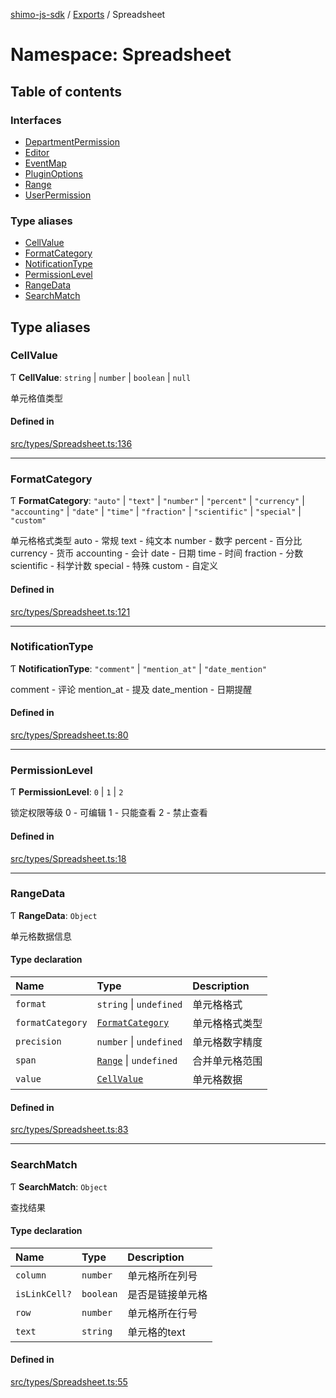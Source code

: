 [shimo-js-sdk](/README.md) / [Exports](/modules.md) / Spreadsheet

# Namespace: Spreadsheet

## Table of contents

### Interfaces

- [DepartmentPermission](/interfaces/Spreadsheet.DepartmentPermission.md)
- [Editor](/interfaces/Spreadsheet.Editor.md)
- [EventMap](/interfaces/Spreadsheet.EventMap.md)
- [PluginOptions](/interfaces/Spreadsheet.PluginOptions.md)
- [Range](/interfaces/Spreadsheet.Range.md)
- [UserPermission](/interfaces/Spreadsheet.UserPermission.md)

### Type aliases

- [CellValue](/modules/Spreadsheet.md#cellvalue)
- [FormatCategory](/modules/Spreadsheet.md#formatcategory)
- [NotificationType](/modules/Spreadsheet.md#notificationtype)
- [PermissionLevel](/modules/Spreadsheet.md#permissionlevel)
- [RangeData](/modules/Spreadsheet.md#rangedata)
- [SearchMatch](/modules/Spreadsheet.md#searchmatch)

## Type aliases

### CellValue

Ƭ **CellValue**: `string` \| `number` \| `boolean` \| ``null``

单元格值类型

#### Defined in

[src/types/Spreadsheet.ts:136](https://github.com/byte9527/shimo-js-sdk/blob/2387f1f/src/types/Spreadsheet.ts#L136)

___

### FormatCategory

Ƭ **FormatCategory**: ``"auto"`` \| ``"text"`` \| ``"number"`` \| ``"percent"`` \| ``"currency"`` \| ``"accounting"`` \| ``"date"`` \| ``"time"`` \| ``"fraction"`` \| ``"scientific"`` \| ``"special"`` \| ``"custom"``

单元格格式类型
auto - 常规
text - 纯文本
number - 数字
percent - 百分比
currency - 货币
accounting - 会计
date - 日期
time - 时间
fraction - 分数
scientific - 科学计数
special - 特殊
custom - 自定义

#### Defined in

[src/types/Spreadsheet.ts:121](https://github.com/byte9527/shimo-js-sdk/blob/2387f1f/src/types/Spreadsheet.ts#L121)

___

### NotificationType

Ƭ **NotificationType**: ``"comment"`` \| ``"mention_at"`` \| ``"date_mention"``

comment - 评论
mention_at - 提及
date_mention - 日期提醒

#### Defined in

[src/types/Spreadsheet.ts:80](https://github.com/byte9527/shimo-js-sdk/blob/2387f1f/src/types/Spreadsheet.ts#L80)

___

### PermissionLevel

Ƭ **PermissionLevel**: ``0`` \| ``1`` \| ``2``

锁定权限等级
0 - 可编辑
1 - 只能查看
2 - 禁止查看

#### Defined in

[src/types/Spreadsheet.ts:18](https://github.com/byte9527/shimo-js-sdk/blob/2387f1f/src/types/Spreadsheet.ts#L18)

___

### RangeData

Ƭ **RangeData**: `Object`

单元格数据信息

#### Type declaration

| Name | Type | Description |
| :------ | :------ | :------ |
| `format` | `string` \| `undefined` | 单元格格式 |
| `formatCategory` | [`FormatCategory`](/modules/Spreadsheet.md#formatcategory) | 单元格格式类型 |
| `precision` | `number` \| `undefined` | 单元格数字精度 |
| `span` | [`Range`](/interfaces/Spreadsheet.Range.md) \| `undefined` | 合并单元格范围 |
| `value` | [`CellValue`](/modules/Spreadsheet.md#cellvalue) | 单元格数据 |

#### Defined in

[src/types/Spreadsheet.ts:83](https://github.com/byte9527/shimo-js-sdk/blob/2387f1f/src/types/Spreadsheet.ts#L83)

___

### SearchMatch

Ƭ **SearchMatch**: `Object`

查找结果

#### Type declaration

| Name | Type | Description |
| :------ | :------ | :------ |
| `column` | `number` | 单元格所在列号 |
| `isLinkCell?` | `boolean` | 是否是链接单元格 |
| `row` | `number` | 单元格所在行号 |
| `text` | `string` | 单元格的text |

#### Defined in

[src/types/Spreadsheet.ts:55](https://github.com/byte9527/shimo-js-sdk/blob/2387f1f/src/types/Spreadsheet.ts#L55)
